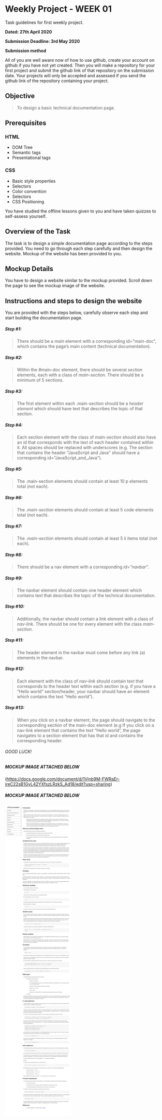 # Weekly Project - WEEK 01

Task guidelines for first weekly project.

**Dated: 27th April 2020**

**Submission Deadline: 3rd May 2020**

**Submission method**

All of you are well aware now of how to use github, create your account on github if you have not yet created. Then you will make a repository for your first project and submit the github link of that repository on the submission date. Your projects will only be accepted and assessed if you send the github link of the repository containing your project.  

## Objective
> To design a basic technical documentation page.

## Prerequisites 

### HTML 

- DOM Tree
- Semantic tags
- Presentational tags

### CSS

- Basic style properties
- Selectors
- Color convention
- Selectors
- CSS Positioning

You have studied the offline lessons given to you and have taken quizzes to self-assess yourself.

## Overview of the Task

The task is to design a simple documentation page according to the steps provided. You need to go through each step carefully and then design the website. Mockup of the website has been provided to you.

## Mockup Details

You have to design a website similar to the mockup provided. Scroll down the page to see the mockup image of the website.

## Instructions and steps to design the website

You are provided with the steps below, carefully observe each step and start building the documentation page.

##### Step #1: 
> There should be a *main* element with a corresponding id="main-doc", which contains the page’s main content (technical documentation).

##### Step #2:  
> Within the #main-doc element, there should be several *section* elements, each with a class of *main-section*. There should be a minimum of 5 sections.

##### Step #3:  
> The first element within each .main-section should be a *header element* which should have text that describes the topic of that section.

##### Step #4: 
> Each section element with the class of *main-section* should also have an *id* that corresponds with the text of each header contained within it. All spaces should be replaced with underscores (e.g. The section that contains the header "JavaScript and Java" should have a corresponding id="JavaScript_and_Java").

##### Step #5:  
> The .main-section elements should contain at least 10 p elements total (not each).

##### Step #6: 
> The *.main-section* elements should contain at least 5 code elements total (not each).

##### Step #7: 
> The *.main-section* elements should contain at least 5 li items total (not each).

##### Step #8: 
> There should be a nav element with a corresponding *id="navbar"*. 

##### Step #9: 
> The navbar element should contain one header element which contains text that describes the topic of the technical documentation.

##### Step #10: 
> Additionally, the navbar should contain a link element with a class of *nav-link*. There should be one for every element with the class *main-section*.

##### Step #11: 
> The header element in the navbar must come before any link (a) elements in the navbar.

##### Step #12: 
> Each element with the class of *nav-link* should contain text that corresponds to the header text within each section (e.g. if you have a “Hello world” section/header, your navbar should have an element which contains the text “Hello world”).

##### Step #13: 
> When you click on a navbar element, the page should navigate to the corresponding section of the main-doc element (e.g If you click on a nav-link element that contains the text “Hello world”, the page navigates to a section element that has that id and contains the corresponding header.

###### GOOD LUCK!

##### MOCKUP IMAGE ATTACHED BELOW

(https://docs.google.com/document/d/1Vjnb9M-FWRaEr-ireC22sB1GyL42YXfszLRzkS_Ad18/edit?usp=sharing)

##### MOCKUP IMAGE ATTACHED BELOW

![MOCKUP](mockup/mockup-week01.png)



